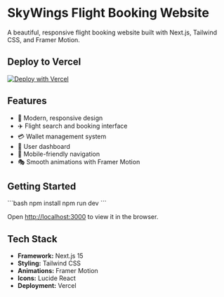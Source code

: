 # SkyWings Flight Booking Website

A beautiful, responsive flight booking website built with Next.js, Tailwind CSS, and Framer Motion.

## Deploy to Vercel

[![Deploy with Vercel](https://vercel.com/button)](https://vercel.com/new/clone?repository-url=https://github.com/your-username/skywings-flight-booking)

## Features

- 🎨 Modern, responsive design
- ✈️ Flight search and booking interface
- 💳 Wallet management system
- 👤 User dashboard
- 📱 Mobile-friendly navigation
- 🎭 Smooth animations with Framer Motion

## Getting Started

\`\`\`bash
npm install
npm run dev
\`\`\`

Open [http://localhost:3000](http://localhost:3000) to view it in the browser.

## Tech Stack

- **Framework:** Next.js 15
- **Styling:** Tailwind CSS
- **Animations:** Framer Motion
- **Icons:** Lucide React
- **Deployment:** Vercel
